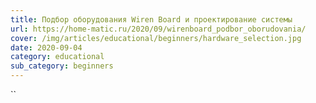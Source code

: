 ```yaml
---
title: Подбор оборудования Wiren Board и проектирование системы
url: https://home-matic.ru/2020/09/wirenboard_podbor_oborudovania/
cover: /img/articles/educational/beginners/hardware_selection.jpg
date: 2020-09-04
category: educational
sub_category: beginners
---
```

``